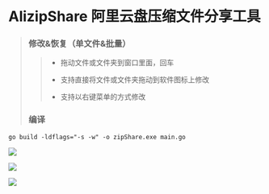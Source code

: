 # AlizipShare 阿里云盘压缩文件分享工具

> ### 修改&恢复（单文件&批量）
>
> > * 拖动文件或文件夹到窗口里面，回车
> >
> > * 支持直接将文件或文件夹拖动到软件图标上修改
> > 
> > * 支持以右键菜单的方式修改
>
> ### 编译

```
go build -ldflags="-s -w" -o zipShare.exe main.go
```



![](https://dd-static.jd.com/ddimg/jfs/t1/105731/34/18956/29651/61447ef3E8481c93f/1e118fb94090b801.png)


![](https://dd-static.jd.com/ddimg/jfs/t1/208607/15/962/32074/61447ef3E56587b5e/dddaad148a2be7af.png)


![](https://dd-static.jd.com/ddimg/jfs/t1/208440/10/966/33249/61447ef3E090df1c3/1eb946c6372b2109.png)
